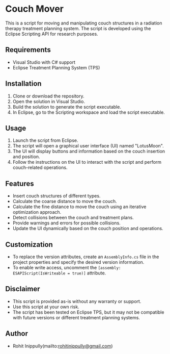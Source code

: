 # Couch Mover

This is a script for moving and manipulating couch structures in a radiation therapy treatment planning system. The script is developed using the Eclipse Scripting API for research purposes.

## Requirements

- Visual Studio with C# support
- Eclipse Treatment Planning System (TPS)

## Installation

1. Clone or download the repository.
2. Open the solution in Visual Studio.
3. Build the solution to generate the script executable.
4. In Eclipse, go to the Scripting workspace and load the script executable.

## Usage

1. Launch the script from Eclipse.
2. The script will open a graphical user interface (UI) named "LotusMoon".
3. The UI will display buttons and information based on the couch insertion and position.
4. Follow the instructions on the UI to interact with the script and perform couch-related operations.

## Features

- Insert couch structures of different types.
- Calculate the coarse distance to move the couch.
- Calculate the fine distance to move the couch using an iterative optimization approach.
- Detect collisions between the couch and treatment plans.
- Provide warnings and errors for possible collisions.
- Update the UI dynamically based on the couch position and operations.

## Customization

- To replace the version attributes, create an `AssemblyInfo.cs` file in the project properties and specify the desired version information.
- To enable write access, uncomment the `[assembly: ESAPIScript(IsWriteable = true)]` attribute.

## Disclaimer

- This script is provided as-is without any warranty or support.
- Use this script at your own risk.
- The script has been tested on Eclipse TPS, but it may not be compatible with future versions or different treatment planning systems.

## Author

- Rohit Inippully(mailto:rohitinippully@gmail.com)